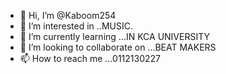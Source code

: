 - 👋 Hi, I’m @Kaboom254
- 👀 I’m interested in ..MUSIC.
- 🌱 I’m currently learning ...IN KCA UNIVERSITY
- 💞️ I’m looking to collaborate on ...BEAT MAKERS
- 📫 How to reach me ...0112130227

<!---
Kaboom254/Kaboom254 is a ✨ special ✨ repository because its `README.md` (this file) appears on your GitHub profile.
You can click the Preview link to take a look at your changes.
--->
